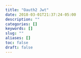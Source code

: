 ```yaml
---
title: "Oauth2 Jwt"
date: 2018-03-01T21:37:24-05:00
description: ""
categories: []
keywords: []
slug: ""
aliases: []
toc: false
draft: false
---
```

